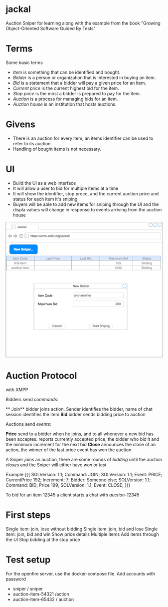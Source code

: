 # jackal
Auction Sniper for learning along with the example from the book "Growing Object-Oriented Software Guided By Tests"

# Terms

Some basic terms

* _Item_ is something that can be identified and bought.
* _Bidder_ is a person or organization that is interested in buying an item.
* _Bid_ is a statement that a bidder will pay a given price for an item.
* _Current price_ is the current highest bid for the item.
* _Stop price_ is the most a bidder is prepared to pay for the item.
* _Auction_ is a process for managing bids for an item.
* _Auction house_ is an institution that hosts auctions.

# Givens

* There is an auction for every item, an items identifier can be used to refer to its auction.
* Handling of bought items is not necessary.

# UI

* Build the UI as a web interface
* It will allow a user to bid for multiple items at a time
* It will show the identifier, stop proce, and the current auction price and status for each item it's sniping
* Buyers will be able to add new items for sniping through the UI and the displa values will change in response to events arriving from the auction house

![Diagram](site/images/Jackal-UI.png)

# Auction Protocol

with XMPP

Bidders send _commands_:

** Join** bidder joins action. Sender identifies the bidder, name of chat session identifies the item
**Bid** bidder sends bidding price to auction

Auctions send _events_:

**Price** send to a bidder when he joins, and to all whenever a new bid has been acceptes. reports currently accepted price, the bidder who bid it and the minimum increment for the next bid
**Close** announces the close of an action, the winner of the last price event has won the auction

A Sniper _joins_ an auction, there are some rounds of _bidding_ until the auction _closes_ and the Sniper will either have _won_ or _lost_

Example 
{{{
SOLVersion: 1.1; Command: JOIN;
SOLVersion: 1.1; Event: PRICE; CurrentPrice 192; Increment: 7; Bidder: Someone else;
SOLVersion: 1.1; Command: BID; Price 199;
SOLVersion: 1.1; Event: CLOSE;
}}}

To bid for an item 12345 a client starts a chat with _auction-12345_

# First steps

Single item: join, lose without bidding
Single item: join, bid and lose
Single item: join, bid and win
Show price details
Multiple items
Add items through the UI
Stop bidding at the stop price

# Test setup
 
 For the openfire server, use the docker-compose file. Add accounts with password
  * sniper / sniper
  * auction-item-54321 /action
  * auction-item-65432 / auction